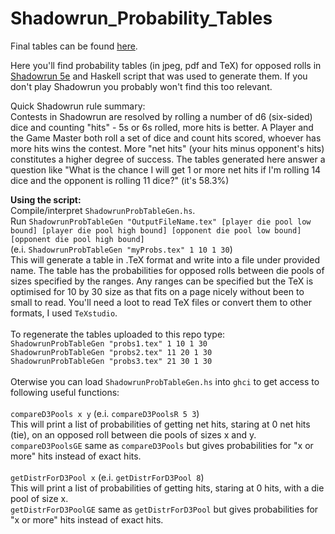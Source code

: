 # Shadowrun_Probability_Tables

Final tables can be found [here](https://imgur.com/a/lrGKDF1).

Here you'll find probability tables (in jpeg, pdf and TeX) for opposed rolls in [Shadowrun 5e](https://en.wikipedia.org/wiki/Shadowrun) and Haskell script that was used to generate them. If you don't play Shadowrun you probably won't find this too relevant.

Quick Shadowrun rule summary:<br />
Contests in Shadowrun are resolved by rolling a number of d6 (six-sided) dice and counting "hits" - 5s or 6s rolled, more hits is better. A Player and the Game Master both roll a set of dice and count hits scored, whoever has more hits wins the contest. More "net hits" (your hits minus opponent's hits) constitutes a higher degree of success. The tables generated here answer a question like "What is the chance I will get 1 or more net hits if I'm rolling 14 dice and the opponent is rolling 11 dice?" (it's 58.3%)

**Using the script:**<br />
Compile/interpret `ShadowrunProbTableGen.hs`.<br />
Run `ShadowrunProbTableGen "OutputFileName.tex" [player die pool low bound] [player die pool high bound] [opponent die pool low bound] [opponent die pool high bound]`<br />
(e.i. `ShadowrunProbTableGen "myProbs.tex" 1 10 1 30`)<br />
This will generate a table in .TeX format and write into a file under provided name. The table has the probabilities for opposed rolls between die pools of sizes specified by the ranges. Any ranges can be specified but the TeX is optimised for 10 by 30 size as that fits on a page nicely without been to small to read. You'll need a loot to read TeX files or convert them to other formats, I used `TeXstudio`.<br />
<br />
To regenerate the tables uploaded to this repo type:<br />
`ShadowrunProbTableGen "probs1.tex" 1 10 1 30`<br />
`ShadowrunProbTableGen "probs2.tex" 11 20 1 30`<br />
`ShadowrunProbTableGen "probs3.tex" 21 30 1 30`<br />
<br />
Oterwise you can load `ShadowrunProbTableGen.hs` into `ghci` to get access to following useful functions:<br />
<br />
`compareD3Pools x y` (e.i. `compareD3PoolsR 5 3`)<br />
This will print a list of probabilities of getting net hits, staring at 0 net hits (tie), on an opposed roll between die pools of sizes x and y. <br />
`compareD3PoolsGE` same as `compareD3Pools` but gives probabilities for "x or more" hits instead of exact hits.<br />
<br />
`getDistrForD3Pool x` (e.i. `getDistrForD3Pool 8`)<br />
This will print a list of probabilities of getting hits, staring at 0 hits, with a die pool of size x.<br />
`getDistrForD3PoolGE` same as `getDistrForD3Pool` but gives probabilities for "x or more" hits instead of exact hits.<br />
